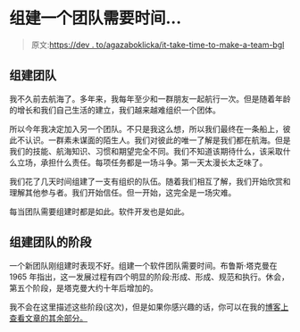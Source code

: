 # 组建一个团队需要时间...

> 原文:[https://dev . to/agazaboklicka/it-take-time-to-make-a-team-bgl](https://dev.to/agazaboklicka/it-takes-time-to-make-a-team-bgl)

## [](#building-a-team)组建团队

我不久前去航海了。多年来，我每年至少和一群朋友一起航行一次。但是随着年龄的增长和我们自己生活的建立，我们越来越难组织一个团体。

所以今年我决定加入另一个团队。不只是我这么想，所以我们最终在一条船上，彼此不认识。一群素未谋面的陌生人。我们对彼此的唯一了解是我们都在航海。但是我们的技能、航海知识、习惯和期望完全不同。我们不知道该期待什么，该采取什么立场，承担什么责任。每项任务都是一场斗争。第一天太漫长太乏味了。

我们花了几天时间组建了一支有组织的队伍。随着我们相互了解，我们开始欣赏和理解其他参与者。我们开始信任。但一开始，这完全是一场灾难。

每当团队需要组建时都是如此。软件开发也是如此。

## [](#stages-of-forming-the-team)组建团队的阶段

一个新团队刚组建时表现不好。组建一个软件团队需要时间。布鲁斯·塔克曼在 1965 年指出，这一发展过程有四个明显的阶段:形成、形成、规范和执行。休会，第五个阶段，是塔克曼大约十年后增加的。

我不会在这里描述这些阶段(这次)，但是如果你感兴趣的话，你可以在我的[博客上查看文章的其余部分。](https://jumpstart.blog/2017/10/18/it-takes-time-to-make-a-team/)